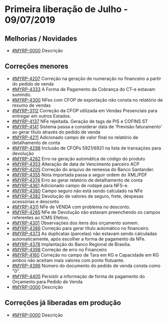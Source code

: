 # Primeira liberação de Julho - 09/07/2019

## Melhorias / Novidades
* [#MYRP-0000](https://devmyrp.atlassian.net/browse/MYRP-0000) Descrição


## Correções menores
* [#MYRP-4207](https://devmyrp.atlassian.net/browse/MYRP-4207) Correção na geração de numeração no financeiro a partir do pedido de venda
* [#MYRP-4333](https://devmyrp.atlassian.net/browse/MYRP-4333) A Forma de Pagamento da Cobrança do CT-e estavam sumindo.
* [#MYRP-4300](https://devmyrp.atlassian.net/browse/MYRP-4300) NFes com CFOP de exportação não consta no relatório de resumo de vendas
* [#MYRP-3112](https://devmyrp.atlassian.net/browse/MYRP-3112) Correção da CFOP utilizada em Vendas Presenciais para entregar em outros Estados.
* [#MYRP-4137](https://devmyrp.atlassian.net/browse/MYRP-4137) NFe rejeitada. Geração de tags de PIS e COFINS ST
* [#MYRP-4141](https://devmyrp.atlassian.net/browse/MYRP-4141) Sistema passa a considerar data de 'Previsão faturamento' ao gerar título através do pedido de venda
* [#MYRP-4211](https://devmyrp.atlassian.net/browse/MYRP-4211) Adicionado campo de valor final no relatório  de detalhamento de conta
* [#MYRP-4298](https://devmyrp.atlassian.net/browse/MYRP-4298) Inclusão de CFOPs 5921/6921 na lista de transações para devolução
* [#MYRP-4262](https://devmyrp.atlassian.net/browse/MYRP-4262) Erro na geração automática de código do produto
* [#MYRP-4353](https://devmyrp.atlassian.net/browse/MYRP-4353) Alteração de data de Vencimento parceiro ACP
* [#MYRP-4205](https://devmyrp.atlassian.net/browse/MYRP-4205) Correção do arquivo de remessa do Banco Santander.
* [#MYRP-4355](https://devmyrp.atlassian.net/browse/MYRP-4355) Nota importada passa a seguir ordem do XML/PDF
* [#MYRP-4374](https://devmyrp.atlassian.net/browse/MYRP-4374) Erro ao gerar relatório de detalhamento de conta
* [#MYRP-4361](https://devmyrp.atlassian.net/browse/MYRP-4361) Adicionado campo de rodapé para NFS-e.
* [#MYRP-4380](https://devmyrp.atlassian.net/browse/MYRP-4380) Campo seguro não está sendo calculado na NFe
* [#MYRP-4382](https://devmyrp.atlassian.net/browse/MYRP-4382) Devolução de valores de seguro, frete, despesas acessórias e desconto
* [#MYRP-4311](https://devmyrp.atlassian.net/browse/MYRP-4311) NFe de VENDA com problema no desconto.
* [#MYRP-4265](https://devmyrp.atlassian.net/browse/MYRP-4265) NFe de Devolução não estavam preenchendo os campos referentes ao ICMS Efetivo.
* [#MYRP-4301](https://devmyrp.atlassian.net/browse/MYRP-4301) Observações dos itens dos orçamento somem.
* [#MYRP-4386](https://devmyrp.atlassian.net/browse/MYRP-4386) Correção para gerar título automático no financeiro.
* [#MYRP-4373](https://devmyrp.atlassian.net/browse/MYRP-4373) As duplicatas (parcelas) não estavam sendo calculadas automaticamente, após escolher a forma de pagamento da NFe.
* [#MYRP-4378](https://devmyrp.atlassian.net/browse/MYRP-4378) Implantação do Banco Regional de Brasília.
* [#MYRP-4398](https://devmyrp.atlassian.net/browse/MYRP-4398) Correção de erro no Financeiro
* [#MYRP-4160](https://devmyrp.atlassian.net/browse/MYRP-4160) Correção no campo de Tara em KG e Capacidade em KG ambos não aceitam mais valores com ponto flutuante.
* [#MYRP-4396](https://devmyrp.atlassian.net/browse/MYRP-4396) Número do documento do pedido de venda consta como "0".
* [#MYRP-4405](https://devmyrp.atlassian.net/browse/MYRP-4405) Persistir a informação de forma de pagamento do Orçamento para Pedido de Venda
* [#MYRP-0000](https://devmyrp.atlassian.net/browse/MYRP-0000) Descrição


## Correções já liberadas em produção
* [#MYRP-0000](https://devmyrp.atlassian.net/browse/MYRP-0000) Descrição

